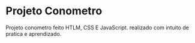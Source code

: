 # Projeto Conometro 

Projeto conometro feito HTLM, CSS E JavaScript.
realizado com intuito de pratica e aprendizado.
